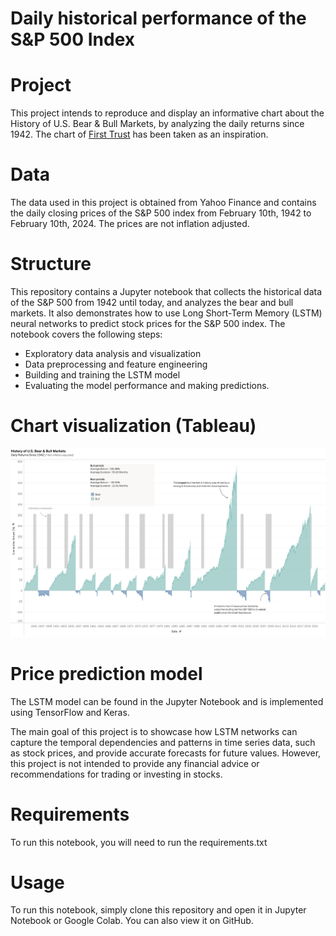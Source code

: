 # Daily historical performance of the S&P 500 Index

# Project
This project intends to reproduce and display an informative chart about the History of U.S. Bear & Bull Markets, by analyzing the daily returns since 1942.
The chart of [First Trust](https://www.ftportfolios.com/COMMON/CONTENTFILELOADER.ASPX?CONTENTGUID=4ECFA978-D0BB-4924-92C8-628FF9BFE12D) has been taken as an inspiration.

# Data
The data used in this project is obtained from Yahoo Finance and contains the daily closing prices of the S&P 500 index from February 10th, 1942 to February 10th, 2024. The prices are not inflation adjusted.

# Structure
This repository contains a Jupyter notebook that collects the historical data of the S&P 500 from 1942 until today, and analyzes the bear and bull markets. It also demonstrates how to use Long Short-Term Memory (LSTM) neural networks to predict stock prices for the S&P 500 index. The notebook covers the following steps:

- Exploratory data analysis and visualization
- Data preprocessing and feature engineering
- Building and training the LSTM model
- Evaluating the model performance and making predictions.

# Chart visualization (Tableau)
![Alt text](Tableau_SP500_overview.png)

# Price prediction model
The LSTM model can be found in the Jupyter Notebook and is implemented using TensorFlow and Keras.

The main goal of this project is to showcase how LSTM networks can capture the temporal dependencies and patterns in time series data, such as stock prices, and provide accurate forecasts for future values. However, this project is not intended to provide any financial advice or recommendations for trading or investing in stocks.

# Requirements
To run this notebook, you will need to run the requirements.txt

# Usage
To run this notebook, simply clone this repository and open it in Jupyter Notebook or Google Colab. You can also view it on GitHub.

